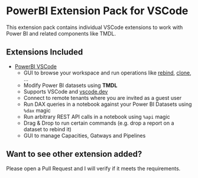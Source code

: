 # PowerBI Extension Pack for VSCode

This extension pack contains individual VSCode extensions to work with Power BI and related components like TMDL.

## Extensions Included

* [PowerBI VSCode](https://marketplace.visualstudio.com/items?itemName=GerhardBrueckl.powerbi-vscode)
  * GUI to browse your workspace and run operations like [rebind](https://learn.microsoft.com/en-us/rest/api/power-bi/reports/rebind-report-in-group), [clone](https://learn.microsoft.com/en-us/rest/api/power-bi/reports/clone-report-in-group), ...
  * Modify Power BI datasets using **TMDL**
  * Supports VSCode and [vscode.dev](https://vscode.dev)
  * Connect to remote tenants where you are invited as a guest user
  * Run DAX queries in a notebook against your Power BI Datasets using `%dax` magic
  * Run arbitrary REST API calls in a notebook using `%api` magic
  * Drag & Drop to run certain commands (e.g. drop a report on a dataset to rebind it)
  * GUI to manage Capacities, Gatways and Pipelines

## Want to see other extension added?

Please open a Pull Request and I will verify if it meets the requirements.
